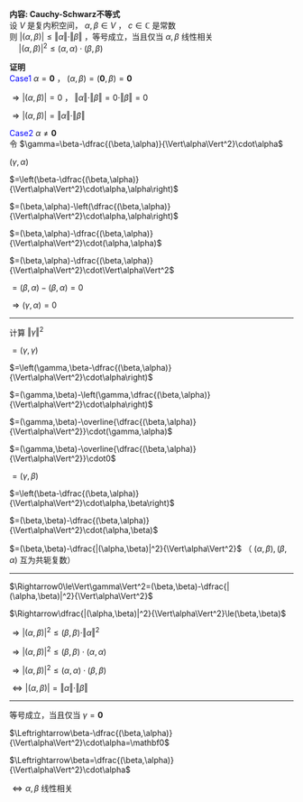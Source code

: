 **内容: Cauchy-Schwarz不等式**  
设 $V$ 是复内积空间， $\alpha,\beta\in V$ ， $c\in\mathbb{C}$ 是常数  
则 $\vert(\alpha,\beta)\vert\leq\Vert\alpha\Vert\cdot\Vert\beta\Vert$ ，等号成立，当且仅当 $\alpha,\beta$ 线性相关  
 $\quad\vert(\alpha,\beta)\vert^2\leq(\alpha,\alpha)\cdot(\beta,\beta)$   
  
**证明**  
<font color=blue>Case1</font>  $\alpha=\mathbf0$ ， $(\alpha,\beta)=(\mathbf0,\beta)=\mathbf0$   
  
 $\Rightarrow\vert(\alpha,\beta)\vert=0$ ， $\Vert\alpha\Vert\cdot\Vert\beta\Vert=0\cdot\Vert\beta\Vert=0$   
  
 $\Rightarrow\vert(\alpha,\beta)\vert=\Vert\alpha\Vert\cdot\Vert\beta\Vert$   
  
<font color=blue>Case2</font>  $\alpha\neq\mathbf0$   
令 $\gamma=\beta-\dfrac{(\beta,\alpha)}{\Vert\alpha\Vert^2}\cdot\alpha$   
  
 $(\gamma,\alpha)$   
  
 $=\left(\beta-\dfrac{(\beta,\alpha)}{\Vert\alpha\Vert^2}\cdot\alpha,\alpha\right)$   
  
 $=(\beta,\alpha)-\left(\dfrac{(\beta,\alpha)}{\Vert\alpha\Vert^2}\cdot\alpha,\alpha\right)$   
  
 $=(\beta,\alpha)-\dfrac{(\beta,\alpha)}{\Vert\alpha\Vert^2}\cdot(\alpha,\alpha)$   
  
 $=(\beta,\alpha)-\dfrac{(\beta,\alpha)}{\Vert\alpha\Vert^2}\cdot\Vert\alpha\Vert^2$   
  
 $=(\beta,\alpha)-(\beta,\alpha)=0$   
  
 $\Rightarrow(\gamma,\alpha)=0$   
  
---  
  
计算  $\Vert\gamma\Vert^2$   
  
 $=(\gamma,\gamma)$   
  
 $=\left(\gamma,\beta-\dfrac{(\beta,\alpha)}{\Vert\alpha\Vert^2}\cdot\alpha\right)$   
  
 $=(\gamma,\beta)-\left(\gamma,\dfrac{(\beta,\alpha)}{\Vert\alpha\Vert^2}\cdot\alpha\right)$   
  
 $=(\gamma,\beta)-\overline{\dfrac{(\beta,\alpha)}{\Vert\alpha\Vert^2}}\cdot(\gamma,\alpha)$   
  
 $=(\gamma,\beta)-\overline{\dfrac{(\beta,\alpha)}{\Vert\alpha\Vert^2}}\cdot0$   
  
 $=(\gamma,\beta)$   
  
 $=\left(\beta-\dfrac{(\beta,\alpha)}{\Vert\alpha\Vert^2}\cdot\alpha,\beta\right)$   
  
 $=(\beta,\beta)-\dfrac{(\beta,\alpha)}{\Vert\alpha\Vert^2}\cdot(\alpha,\beta)$   
  
 $=(\beta,\beta)-\dfrac{|(\alpha,\beta)|^2}{\Vert\alpha\Vert^2}$ （ $(\alpha,\beta),(\beta,\alpha)$ 互为共轭复数）  
  
---  
  
 $\Rightarrow0\le\Vert\gamma\Vert^2=(\beta,\beta)-\dfrac{|(\alpha,\beta)|^2}{\Vert\alpha\Vert^2}$   
  
 $\Rightarrow\dfrac{|(\alpha,\beta)|^2}{\Vert\alpha\Vert^2}\le(\beta,\beta)$   
  
 $\Rightarrow|(\alpha,\beta)|^2\le(\beta,\beta)\cdot\Vert\alpha\Vert^2$   
  
 $\Rightarrow|(\alpha,\beta)|^2\le(\beta,\beta)\cdot(\alpha,\alpha)$   
  
 $\Rightarrow|(\alpha,\beta)|^2\le(\alpha,\alpha)\cdot(\beta,\beta)$   
  
 $\Leftrightarrow\vert(\alpha,\beta)\vert=\Vert\alpha\Vert\cdot\Vert\beta\Vert$   
  
---  
  
等号成立，当且仅当 $\gamma=\mathbf0$   
  
 $\Leftrightarrow\beta-\dfrac{(\beta,\alpha)}{\Vert\alpha\Vert^2}\cdot\alpha=\mathbf0$   
  
 $\Leftrightarrow\beta=\dfrac{(\beta,\alpha)}{\Vert\alpha\Vert^2}\cdot\alpha$   
  
 $\Leftrightarrow\alpha,\beta$  线性相关  
